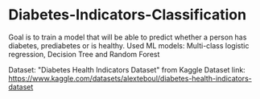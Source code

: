 # Diabetes-Indicators-Classification
Goal is to train a model that will be able to predict whether a person has diabetes, prediabetes or is healthy. 
Used ML models: Multi-class logistic regression, Decision Tree and Random Forest

Dataset: "Diabetes Health Indicators Dataset" from Kaggle
Dataset link: https://www.kaggle.com/datasets/alexteboul/diabetes-health-indicators-dataset

